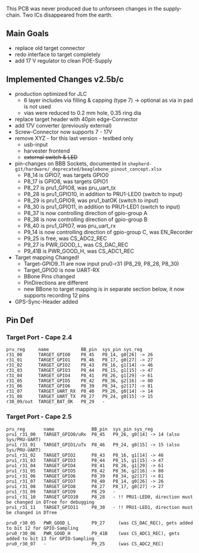 This PCB was never produced due to unforseen changes in the supply-chain.
Two ICs disappeared from the earth.

## Main Goals

- replace old target connector
- redo interface to target completely
- add 17 V regulator to clean POE-Supply

## Implemented Changes v2.5b/c

- production optimized for JLC
  - 6 layer includes via filling & capping (type 7) -> optional as via in pad is not used
  - vias were reduced to 0.2 mm hole, 0.35 ring dia
- replace target header with 40pin edge-Connector
- add 17V converter (previously external)
- Screw-Connector now supports 7 - 17V
- remove XYZ - for this last version - testbed only
  - usb-input
  - harvester frontend
  - ~~external switch & LED~~
- pin-changes on BBB Sockets, documented in `shepherd-git/hardware/_deprecated/beaglebone_pinout_concept.xlsx`
  - P8_14 is GPIO7, was targets GPIO0
  - P8_17 is GPIO8, was targets GPIO1
  - P8_27 is pru1_GPIO8, was pru_uart_tx
  - P8_28 is pru1_GPIO10, in addition to PRU1-LED0 (switch to input)
  - P8_29 is pru1_GPIO9, was pru1_batOK (switch to input)
  - P8_30 is pru1_GPIO11, in addition to PRU1-LED1 (switch to input)
  - P8_37 is now controlling direction of gpio-group A
  - P8_38 is now controlling direction of gpio-group B
  - P8_40 is pru1_GPIO7, was pru_uart_rx
  - P9_14 is now controlling direction of gpio-group C, was EN_Recorder
  - P9_25 is free, was CS_ADC2_REC
  - P9_27 is PWR_GOOD_L, was CS_DAC_REC
  - P9_41B is PWR_GOOD_H, was CS_ADC1_REC
- Target mapping Changed!
  - Target-GPIO9..11 are now input pru0-r31 (P8_29, P8_28, P8_30)
  - Target_GPIO0 is now UART-RX
  - BBone Pins changed
  - PinDirections are different
  - new BBone to target mapping is in separate section below, it now supports recording 12 pins
- GPS-Sync-Header added

## Pin Def

### Target Port - Cape 2.4

```
pru_reg     name            BB_pin	sys_pin sys_reg
r31_00      TARGET_GPIO0    P8_45	P8_14, g0[26] -> 26
r31_01      TARGET_GPIO1    P8_46	P8_17, g0[27] -> 27
r31_02      TARGET_GPIO2    P8_43	P8_16, g1[14] -> 46
r31_03      TARGET_GPIO3    P8_44	P8_15, g1[15] -> 47
r31_04      TARGET_GPIO4    P8_41	P8_26, g1[29] -> 61
r31_05      TARGET_GPIO5    P8_42	P8_36, g2[16] -> 80
r31_06      TARGET_GPIO6    P8_39	P8_34, g2[17] -> 81
r31_07      TARGET_UART_RX  P8_40	P9_26, g0[14] -> 14
r31_08      TARGET_UART_TX  P8_27	P9_24, g0[15] -> 15
r30_09/out  TARGET_BAT_OK   P8_29	-
```

### Target Port - Cape 2.5

```
pru_reg       name              BB_pin	sys_pin sys_reg
pru1_r31_00   TARGET_GPIO0/uRx  P8_45	P9_26, g0[14] -> 14 (also Sys/PRU-UART)
pru1_r31_01   TARGET_GPIO1/uTx  P8_46	P9_24, g0[15] -> 15 (also Sys/PRU-UART)
pru1_r31_02   TARGET_GPIO2      P8_43	P8_16, g1[14] -> 46
pru1_r31_03   TARGET_GPIO3      P8_44	P8_15, g1[15] -> 47
pru1_r31_04   TARGET_GPIO4      P8_41	P8_26, g1[29] -> 61
pru1_r31_05   TARGET_GPIO5      P8_42	P8_36, g2[16] -> 80
pru1_r31_06   TARGET_GPIO6      P8_39	P8_34, g2[17] -> 81
pru1_r31_07   TARGET_GPIO7      P8_40	P8_14, g0[26] -> 26
pru1_r31_08   TARGET_GPIO8      P8_27	P8_17, g0[27] -> 27
pru1_r31_09   TARGET_GPIO9      P8_29	-
pru1_r31_10   TARGET_GPIO10     P8_28   - !! PRU1-LED0, direction must be changed in DTree for debugging
pru1_r31_11   TARGET_GPIO11     P8_30   - !! PRU1-LED1, direction must be changed in DTree

pru0_r30_05   PWR_GOOD_L        P9_27     (was CS_DAC_REC), gets added to bit 12 for GPIO-Sampling
pru0_r30_06   PWR_GOOD_H        P9_41B    (was CS_ADC1_REC), gets added to bit 13 for GPIO-Sampling
pru0_r30_07   -                 P9_25     (was CS_ADC2_REC)
```
